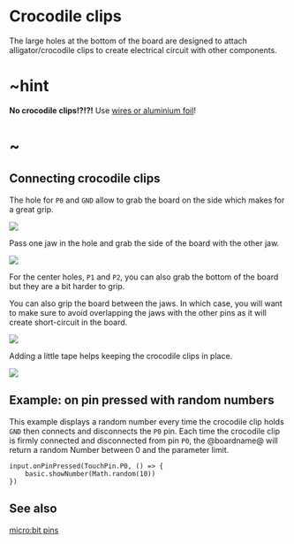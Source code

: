 # Crocodile clips

The large holes at the bottom of the board are designed to attach alligator/crocodile clips to create electrical circuit with other components.

# ~hint

**No crocodile clips!?!?!** Use [wires or aluminium foil](/device/foil-circuits)!

# ~

## Connecting crocodile clips

The hole for `P0` and `GND` allow to grab the board on the side which makes for a great grip.

![](/static/mb/device/croc-clips/crocclipsclamped.jpg)

Pass one jaw in the hole and grab the side of the board with the other jaw.

![](/static/mb/device/croc-clips/sideclamp.jpg)

For the center holes, `P1` and `P2`, you can also grab the bottom of the board but they are a bit harder to grip.

You can also grip the board between the jaws. In which case, you will want to make sure to avoid overlapping the jaws with the other pins as it will create short-circuit in the board.

![](/static/mb/device/croc-clips/badclamp.jpg)

Adding a little tape helps keeping the crocodile clips in place.

![](/static/mb/device/croc-clips/frontclamp.jpg)

## Example: on pin pressed with random numbers

This example displays a random number every time the crocodile clip holds `GND` then connects and disconnects the `P0` pin. Each time the crocodile clip is firmly connected and disconnected from pin `P0`, the @boardname@ will return a random Number between 0 and the parameter limit.

```blocks
input.onPinPressed(TouchPin.P0, () => {
    basic.showNumber(Math.random(10))
})
```

## See also

[micro:bit pins](/device/pins)
